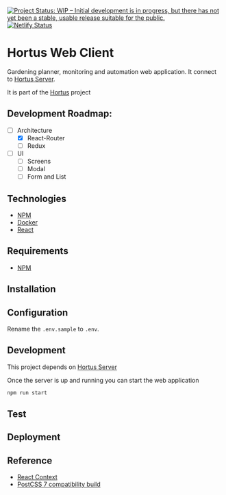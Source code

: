 [![Project Status: WIP – Initial development is in progress, but there has not yet been a stable, usable release suitable for the public.](https://www.repostatus.org/badges/latest/wip.svg)](https://www.repostatus.org/#wip) [![Netlify Status](https://api.netlify.com/api/v1/badges/489b8b79-24fd-496c-b7b6-9b94897a61e6/deploy-status)](https://app.netlify.com/sites/hortus/deploys)

# Hortus Web Client

Gardening planner, monitoring and automation web application. It connect to [Hortus Server](https://github.com/alexandrelamberty/hortus-server/).

It is part of the [Hortus](https://github.com/alexandrelamberty/hortus) project

## Development Roadmap:

- [ ] Architecture
	- [x] React-Router
	- [ ] Redux 
- [ ] UI
	- [ ] Screens
	- [ ] Modal
	- [ ] Form and List

## Technologies

- [NPM](https://www.npmjs.com/)
- [Docker](https://www.docker.com/)
- [React](https://reactjs.org/)

## Requirements

- [NPM](https://www.npmjs.com/)

## Installation

## Configuration

Rename the `.env.sample` to `.env`.

## Development

This project depends on [Hortus Server](https://github.com/alexandrelamberty/hortus-server/)

Once the server is up and running you can start the web application

```bash
npm run start
```

## Test

## Deployment

## Reference
- [React Context](https://wanago.io/2020/09/28/react-context-api-hooks-typescript/)
- [PostCSS 7 compatibility build](https://tailwindcss.com/docs/installation#post-css-7-compatibility-build)
